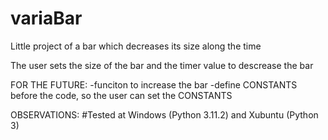 # variaBar
Little project of a bar which decreases its size along the time

The user sets the size of the bar and the timer value to descrease the bar

FOR THE FUTURE:
-funciton to increase the bar
-define CONSTANTS before the code, so the user can set the CONSTANTS

OBSERVATIONS:
#Tested at Windows (Python 3.11.2) and Xubuntu (Python 3)
